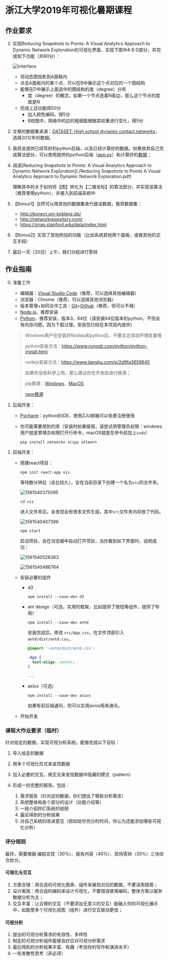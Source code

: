 # 浙江大学2019年可视化暑期课程

## 作业要求

1. 实现Reducing Snapshots to Points: A Visual Analytics Approach to Dynamic Network Exploration的可视化界面，实现下图中A B D部分，并完成如下功能（共60分）：

   ![interface](./assets/interface.png)

   - 将动态图投影到A面板内
   - 点击A面板内的某个点，可以在B中展示这个点对应的一个图结构
   - 能够在D中展示上面选中的图结构的度（degree）分布
     - 度（degree）的概念，如果一个节点连着N条边，那么这个节点的度就是N
   - 完成上述功能得50分
     - 加入颜色编码，得5分
     - B视图中，网络中的边的粗细能根据其权重进行变化，得5分

3. 文章的数据集来源：[DATASET: High school dynamic contact networks](http://www.sociopatterns.org/datasets/high-school-dynamic-contact-networks/)，选择2012年的数据。

3. 我将会提供已经写好的python后端，以及已经计算好的数据。如果放弃自己完成算法部分，可以使用提供的python后端（[app.py](./app.py)）和计算好的[数据](./data.json)；

4. 阅读[Reducing Snapshots to Points: A Visual Analytics Approach to Dynamic Network Exploration](./Reducing Snapshots to Points A Visual Analytics Approach to Dynamic Network Exploration.pdf)

   理解其中的关于如何将【图】转化为【二维坐标】的算法部分，并实现该算法（推荐使用python），并接入到前端系统中

5. 【Bonus1】当然可以用其他的数据集来代替该数据，推荐数据集：

   - <http://konect.uni-koblenz.de/>
   - <http://networkrepository.com/>
   - <https://snap.stanford.edu/data/index.html>

6. 【Bonus2】实现了其他附加的功能（比如系统其他两个面板，或者其他的交互手段）

7. 最后一天（20日）上午，我们分组进行答辩



## 作业指南

0. 准备工作

     - 编辑器：[Visual Studio Code](https://code.visualstudio.com/)（推荐，可以选择其他编辑器）
     - 浏览器：Chrome（推荐，可以选择其他浏览器）
     - 版本管理+协同合作工具：[Git](https://git-scm.com/downloads)+[Github](http://github.com)（推荐，但可以不用）
     - [Node.js](https://nodejs.org/zh-cn/)，推荐安装
     - [Python](https://www.python.org/downloads/)，推荐安装，版本3，64位（请安装64位版本的python，不但会有内存问题，因为下载过慢，安装包已经在本项目内提供）

     > Windows用户在安装好Nodejs和python后，不要忘记添加环境变量哦
     >
     > python安装方法：https://www.runoob.com/python/python-install.html
     >
     > nodejs安装方法：<https://www.jianshu.com/p/2d9fa3659645>

     > 如果你没有科学上网，那么建议你在开发前进行换源；
     >
     > pip换源：[Windows](https://blog.csdn.net/Artprog/article/details/75632723)，[MacOS](https://www.jianshu.com/p/f771e1120003)
     >
     > [npm换源](https://www.jianshu.com/p/f311a3a155ff)

1. 后端开发：

   - [Pycharm](https://www.jetbrains.com/pycharm/)：python的IDE，使用ZJU邮箱可以免费注册使用

   - 你可能需要用到的库（安装时如果报错，请尝试用管理员权限：windows用户就是管理员权限打开行命令，macOS就是在命令前加上`sudo`）
     ```
     pip install networkx scipy sklearn
     ```

2. 前端开发：

   - 搭建react项目：

     `npm init react-app vis`

     等待数分钟后（会比较久），会在当前目录下创建一个名为`vis`的文件夹。

     ![1561540375095](.\assets\1561540375095.png)

     `cd vis`

     进入文件夹后，会发现会有很多文件生成，其中`src`文件夹内存放了代码。

     ![1561540407396](.\assets\1561540407396.png)

     `npm start`

     启动项目，会在浏览器中自动打开项目，当你看到如下界面时，说明成功：

     ![1561540528363](.\assets\1561540528363.png)

     ![1561540486764](.\assets\1561540486764.png)

   - 安装必要的组件

     - d3

       `npm install --save-dev d3`

     - ant design（可选，实用的框架，比如提供了按钮等组件，提供了布局）

       `npm install --save-dev antd`

       安装完成后，修改 `src/App.css`，在文件顶部引入 `antd/dist/antd.css`。

       ```css
       @import '~antd/dist/antd.css';
       
       .App {
         text-align: center;
       }
       
       ...
       ```

     - axios（可选）

       `npm install --save-dev axios`

       如果有前后端通讯，则可以实用axios用来通讯。

   - 开始开发


### 课程大作业要求（临时）

针对给定的数据，实现可视分析系统。能够完成以下目标：

1. 导入给定的数据

2. 用多个可视化形式来呈现数据

3. 加入必要的交互，用交互来发现数据中隐藏的模式（pattern）

4. 形成一份完整的报告。包括：

   1. 需求报告（针对这份数据，你们想出了哪些分析需求）
   2. 系统整体和各个部分的设计（功能介绍等）
   3. 一段介绍你们系统的视频
   4. 最后得到的分析结果
   5. 对自己系统的改进意见（假如给你充分的时间，你认为还能添加哪些可视化分析）




### 评分规则

最终，需要根据 编程实现（30%）、报告内容（40%）、现场答辩（30%）三块综合给分。

#### 可视化与交互

1. 方案合理：用合适的可视化图表、组件来展现对应的数据，不要误用错用；
2. 设计美观：用合适的编码来设计可视化，不要错误使用编码，整体方案以服务数据分析为主；
3. 交互丰富：让合理的交互（不要添加无意义的交互）能融入你的可视化展示中，如能使多个可视化视图（组件）进行交互联动更佳；

#### 可视分析

1. 提出的可视分析需求的有效性、多样性
2. 制定的可视分析组件能够良好应对可视分析需求
3. 最后得到的分析结果丰富、有趣（考验你的写作和演讲水平）
4. 一些发散性思考（非必须）